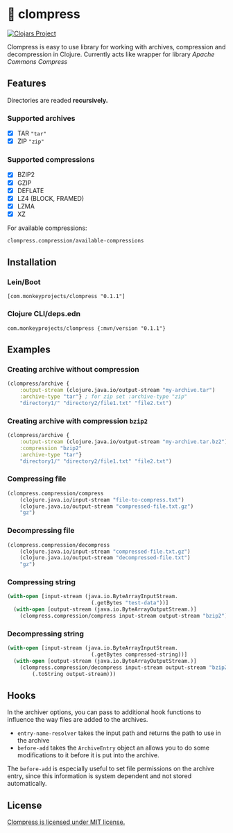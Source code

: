 # :file_folder: clompress

[![Clojars Project](https://img.shields.io/clojars/v/com.monkeyprojects/clompress.svg)](https://clojars.org/com.monkeyprojects/clompress)

Clompress is easy to use library for working with archives, compression and
decompression in Clojure. Currently acts like wrapper for library _Apache
Commons Compress_

## Features

Directories are readed **recursively.**

### Supported archives

- [x] TAR `"tar"`
- [x] ZIP `"zip"`

### Supported compressions

- [x] BZIP2
- [x] GZIP
- [x] DEFLATE
- [x] LZ4 (BLOCK, FRAMED)
- [x] LZMA
- [x] XZ

For available compressions:

```clj
clompress.compression/available-compressions
```

## Installation

### Lein/Boot

```
[com.monkeyprojects/clompress "0.1.1"]
```

### Clojure CLI/deps.edn

```
com.monkeyprojects/clompress {:mvn/version "0.1.1"}
```

## Examples

### Creating archive without compression

```clj
(clompress/archive {
	:output-stream (clojure.java.io/output-stream "my-archive.tar")
	:archive-type "tar"} ; for zip set :archive-type "zip"
	"directory1/" "directory2/file1.txt" "file2.txt")
```

### Creating archive with compression `bzip2`

```clj
(clompress/archive {
	:output-stream (clojure.java.io/output-stream "my-archive.tar.bz2")
	:compression "bzip2"
	:archive-type "tar"}
	"directory1/" "directory2/file1.txt" "file2.txt")
```

### Compressing file

```clj
(clompress.compression/compress
	(clojure.java.io/input-stream "file-to-compress.txt")
	(clojure.java.io/output-stream "compressed-file.txt.gz")
	"gz")
```

### Decompressing file

```clj
(clompress.compression/decompress
	(clojure.java.io/input-stream "compressed-file.txt.gz")
	(clojure.java.io/output-stream "decompressed-file.txt")
	"gz")
```

### Compressing string

```clj
(with-open [input-stream (java.io.ByteArrayInputStream.
                           (.getBytes "test-data"))]
  (with-open [output-stream (java.io.ByteArrayOutputStream.)]
    (clompress.compression/compress input-stream output-stream "bzip2")))
```

### Decompressing string

```clj
(with-open [input-stream (java.io.ByteArrayInputStream.
                           (.getBytes compressed-string))]
  (with-open [output-stream (java.io.ByteArrayOutputStream.)]
    (clompress.compression/decompress input-stream output-stream "bzip2")
		(.toString output-stream)))
```

## Hooks

In the archiver options, you can pass to additional hook functions to influence
the way files are added to the archives.

 - `entry-name-resolver` takes the input path and returns the path to use in the archive
 - `before-add` takes the `ArchiveEntry` object an allows you to do some modifications to it before it is put into the archive.

The `before-add` is especially useful to set file permissions on the archive entry, since
this information is system dependent and not stored automatically.

## License

[Clompress is licensed under MIT license.](./LICENSE)
